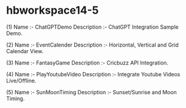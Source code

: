 # hbworkspace14-5

(1) Name :-  ChatGPTDemo Description :- ChatGPT Integration Sample Demo.

(2) Name :- EventCalender Description :- Horizontal, Vertical and Grid Calendar View.

(3) Name :- FantasyGame Description :- Cricbuzz API Integration.

(4) Name :- PlayYoutubeVideo  Description :- Integrate Youtube Videos Live/Offline.

(5) Name :- SunMoonTiming  Description :- Sunset/Sunrise and Moon Timing.
